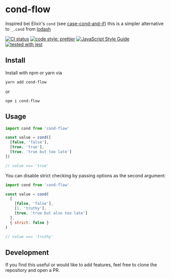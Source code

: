 # cond-flow

Inspired bei Elixir's `cond` (see [case-cond-and-if](https://elixir-lang.org/getting-started/case-cond-and-if.html#cond)) this is a simpler alternative to `_.cond` from [lodash](https://lodash.com/docs/4.17.15#cond)

[![CI status](https://circleci.com/gh/erikmueller/cond-flow.svg?style=shield)](LINK)
[![code style: prettier](https://img.shields.io/badge/code_style-prettier-ff69b4.svg?style=flat-square)](https://github.com/prettier/prettier)
[![JavaScript Style Guide](https://img.shields.io/badge/code_style-standard-brightgreen.svg)](https://standardjs.com)
[![tested with jest](https://img.shields.io/badge/tested_with-jest-99424f.svg)](https://github.com/facebook/jest)

## Install

Install with npm or yarn via

```
yarn add cond-flow
```

or

```
npm i cond-flow
```

## Usage

```js
import cond from 'cond-flow'

const value = cond([
  [false, 'false'],
  [true, 'true'],
  [true, 'true but too late']
])

// value === 'true'
```

You can disable strict checking by passing options as the second argument:

```js
import cond from 'cond-flow'

const value = cond(
  [
    [false, 'false'],
    [1, 'truthy'],
    [true, 'true but also too late']
  ],
  { strict: false }
)

// value === 'truthy'
```

## Development

If you find this useful or would like to add features, feel free to clone the repository and open a PR.

